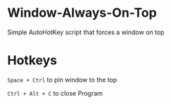 # Window-Always-On-Top
Simple AutoHotKey script that forces a window on top

# Hotkeys
`Space + Ctrl` to pin window to the top

`Ctrl + Alt + C` to close Program
